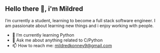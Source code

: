 ## Hello there 👋, i'm Mildred
I’m currently a student, learning to become a full stack software engineer. I am passionate about learning new things and i enjoy working with people.
- 🌱 I’m currently learning Python 
- 💬 Ask me about anything related to C/Python
- 📫 How to reach me: mildredkonney9@gmail.com
<!--
**mildredkonney/mildredkonney** is a ✨ _special_ ✨ repository because its `README.md` (this file) appears on your GitHub profile.

Here are some ideas to get you started:

- 🔭 I’m currently working on ...
- 🌱 I’m currently learning ...
- 👯 I’m looking to collaborate on ...
- 🤔 I’m looking for help with ...
- 💬 Ask me about ...
- 📫 How to reach me: ...
- 😄 Pronouns: ...
- ⚡ Fun fact: ...
-->

